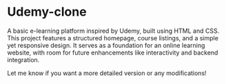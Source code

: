# Udemy-clone

A basic e-learning platform inspired by Udemy, built using HTML and CSS. This project features a structured homepage, course listings, and a simple yet responsive design. It serves as a foundation for an online learning website, with room for future enhancements like interactivity and backend integration.

Let me know if you want a more detailed version or any modifications! 
